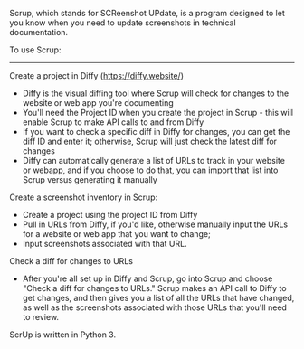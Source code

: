Scrup, which stands for SCReenshot UPdate, is a program designed 
to let you know when you need to update screenshots in technical 
documentation.

To use Scrup:
___
Create a project in Diffy (https://diffy.website/)
- Diffy is the visual diffing tool where Scrup will check for changes to the website or web app you're documenting
- You'll need the Project ID when you create the project in Scrup - this will enable Scrup to make API calls to and from Diffy
- If you want to check a specific diff in Diffy for changes, you can get the diff ID and enter it; otherwise, Scrup will just check the latest diff for changes
- Diffy can automatically generate a list of URLs to track in your website or webapp, and if you choose to do that, you can import that list into Scrup versus generating it manually

Create a screenshot inventory in Scrup:
- Create a project using the project ID from Diffy
- Pull in URLs from Diffy, if you'd like, otherwise manually input the URLs for a website or web app that you want to change;
- Input screenshots associated with that URL.

Check a diff for changes to URLs
- After you're all set up in Diffy and Scrup, go into Scrup and choose "Check a diff for changes to URLs." Scrup makes an API call to Diffy to get changes, and then gives you a list of all the URLs that have changed, as well as the screenshots associated with those URLs that you'll need to review.

ScrUp is written in Python 3.
